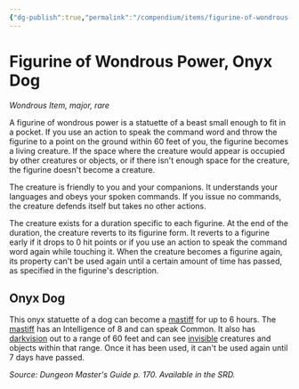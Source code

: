 ```yaml
---
{"dg-publish":true,"permalink":"/compendium/items/figurine-of-wondrous-power-onyx-dog/","tags":["compendium/src/5e/dmg","item/rarity/rare","item/tier/major","item/wondrous"]}
---
```


# Figurine of Wondrous Power, Onyx Dog
*Wondrous Item, major, rare*  


A figurine of wondrous power is a statuette of a beast small enough to fit in a pocket. If you use an action to speak the command word and throw the figurine to a point on the ground within 60 feet of you, the figurine becomes a living creature. If the space where the creature would appear is occupied by other creatures or objects, or if there isn't enough space for the creature, the figurine doesn't become a creature.

The creature is friendly to you and your companions. It understands your languages and obeys your spoken commands. If you issue no commands, the creature defends itself but takes no other actions.

The creature exists for a duration specific to each figurine. At the end of the duration, the creature reverts to its figurine form. It reverts to a figurine early if it drops to 0 hit points or if you use an action to speak the command word again while touching it. When the creature becomes a figurine again, its property can't be used again until a certain amount of time has passed, as specified in the figurine's description.

## Onyx Dog

This onyx statuette of a dog can become a [mastiff](compendium/bestiary/beast/mastiff.md) for up to 6 hours. The [mastiff](compendium/bestiary/beast/mastiff.md) has an Intelligence of 8 and can speak Common. It also has [darkvision](rules/senses.md#darkvision) out to a range of 60 feet and can see [invisible](rules/conditions.md#invisible) creatures and objects within that range. Once it has been used, it can't be used again until 7 days have passed.

*Source: Dungeon Master's Guide p. 170. Available in the SRD.*